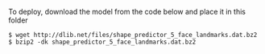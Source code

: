 To deploy, download the model from the code below and place it in this folder

```[bash]
$ wget http://dlib.net/files/shape_predictor_5_face_landmarks.dat.bz2
$ bzip2 -dk shape_predictor_5_face_landmarks.dat.bz2
```
